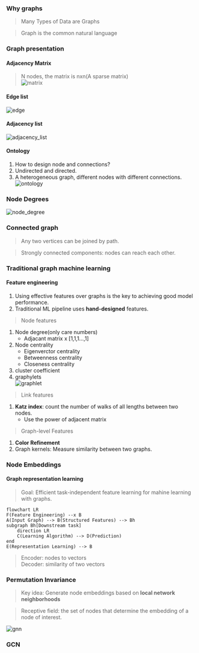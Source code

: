 ### Why graphs  
> Many Types of Data are  Graphs  

> Graph is the common natural language   

### Graph presentation  

#### Adjacency Matrix  
> N nodes, the matrix is nxn(A sparse matrix)   
![matrix](./img/matrix.jpg)  

#### Edge list  
![edge](./img/edge_list.jpg)  

#### Adjacency list  
![adjacency_list](./img/adjacency_list.jpg)  


#### Ontology  
1. How to design node and connections?  
2. Undirected and directed.  
3. A heterogeneous graph, different nodes with different connections.  
![ontology](./img/ontology.jpg)  

### Node Degrees  
![node_degree](./img/node_degree.jpg)  

### Connected graph  
> Any two vertices can be joined by path.  

> Strongly connected components: nodes can reach each other.  

### Traditional graph machine learning  

#### Feature engineering  
1. Using effective features over graphs is the key to achieving good model performance.  
2. Traditional ML pipeline uses **hand-designed** features.  

> Node features  
1. Node degree(only care numbers)   
    - Adjacant matrix x [1,1,1...,1] 
2. Node centrality    
    - Eigenverctor centrality  
    - Betweenness centrality  
    - Closeness centrality  
3. cluster coefficient   
4. graphylets  
![graphlet](./img/graphlet.jpg)


> Link features  
1. **Katz index**: count the number of walks of all lengths between two nodes.  
    - Use the power of adjacent matrix  

> Graph-level Features  
1. **Color Refinement** 
2. Graph kernels: Measure similarity between two graphs.  



### Node Embeddings  

#### Graph representation learning  
> Goal: Efficient task-independent feature learning for mahine learning with graphs.  
```mermaid
flowchart LR
F(Feature Engineering) --x B
A(Input Graph) --> B(Structured Features) --> Bh
subgraph Bh[Downstream task]
    direction LR
    C(Learning Algorithm) --> D(Prediction)  
end
E(Representation Learning) --> B
```

> Encoder: nodes to vectors  
> Decoder: similarity of two vectors


### Permutation Invariance  
> Key idea: Generate node embeddings based on **local network neighborhoods**  

> Receptive field: the set of nodes that determine the embedding of a node of interest.  

![gnn](./img/gnn.jpg)  


### GCN  



 


